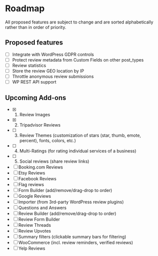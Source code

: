 # Roadmap

All proposed features are subject to change and are sorted alphabetically rather than in order of priority.

## Proposed features

- [ ] Integrate with WordPress GDPR controls
- [ ] Protect review metadata from Custom Fields on other post_types
- [ ] Review statistics
- [ ] Store the review GEO location by IP
- [ ] Throttle anonymous review submissions
- [ ] WP REST API support

## Upcoming Add-ons

- [x] 1. Review Images
- [x] 2. Tripadvisor Reviews
- [ ] 3. Review Themes (customization of stars (star, thumb, emote, percent), fonts, colors, etc.)
- [ ] 4. Multi-Ratings (for rating individual services of a business)
- [ ] 5. Social reviews (share review links)
- [ ] Booking.com Reviews
- [ ] Etsy Reviews
- [ ] Facebook Reviews
- [ ] Flag reviews
- [ ] Form Builder (add/remove/drag-drop to order)
- [ ] Google Reviews
- [ ] Importer (from 3rd-party WordPress review plugins)
- [ ] Questions and Answers
- [ ] Review Builder (add/remove/drag-drop to order)
- [ ] Review Form Builder
- [ ] Review Threads
- [ ] Review Upvotes
- [ ] Summary filters (clickable summary bars for filtering)
- [ ] WooCommerce (incl. review reminders, verified reviews)
- [ ] Yelp Reviews
